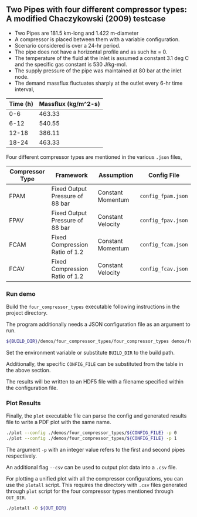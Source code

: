## Two Pipes with four different compressor types: A modified Chaczykowski (2009) testcase

- Two Pipes are 181.5 km-long and 1.422 m-diameter
- A compressor is placed between them with a variable configuration.
- Scenario considered is over a 24-hr period.
- The pipe does not have a horizontal profile and as such hx = 0.
- The temperature of the fluid at the inlet is assumed a constant 3.1 deg C and the specific gas constant is 530 J/kg-mol.
- The supply pressure of the pipe was maintained at 80 bar at the inlet node.
- The demand massflux fluctuates sharply at the outlet every 6-hr time interval,

| Time (h) | Massflux (kg/m^2-s) |
|----------|---------------|
| 0-6      | 463.33        |
| 6-12     | 540.55        |
| 12-18    | 386.11        |
| 18-24    | 463.33        |

Four different compressor types are mentioned in the various `.json` files,

| Compressor Type | Framework                       | Assumption        | Config File        |
|-----------------|---------------------------------|-------------------|--------------------|
| FPAM            | Fixed Output Pressure of 88 bar | Constant Momentum | `config_fpam.json` |
| FPAV            | Fixed Output Pressure of 88 bar | Constant Velocity | `config_fpav.json` |
| FCAM            | Fixed Compression Ratio of 1.2  | Constant Momentum | `config_fcam.json` |
| FCAV            | Fixed Compression Ratio of 1.2  | Constant Velocity | `config_fcav.json` |

### Run demo

Build the `four_compressor_types` executable following instructions in the project directory.

The program additionally needs a JSON configuration file as an argument to run.

```bash
${BUILD_DIR}/demos/four_compressor_types/four_compressor_types demos/four_compressor_types/${CONFIG_FILE}
```

Set the environment variable or substitute `BUILD_DIR` to the build path.

Additionally, the specific `CONFIG_FILE` can be substituted from the table in the above section.

The results will be written to an HDF5 file with a filename specified within the configuration file.

### Plot Results

Finally, the `plot` executable file can parse the config and generated results file to write a PDF plot with the same name.

```bash
./plot --config ./demos/four_compressor_types/${CONFIG_FILE} -p 0
./plot --config ./demos/four_compressor_types/${CONFIG_FILE} -p 1
```

The argument `-p` with an integer value refers to the first and second pipes respectively.

An additional flag `--csv` can be used to output plot data into a `.csv` file.

For plotting a unified plot with all the compressor configurations, you can use the `plotall` script.
This requires the directory with `.csv` files generated through `plot` script for the four compressor types mentioned through `OUT_DIR`.

```bash
./plotall -O ${OUT_DIR}
```